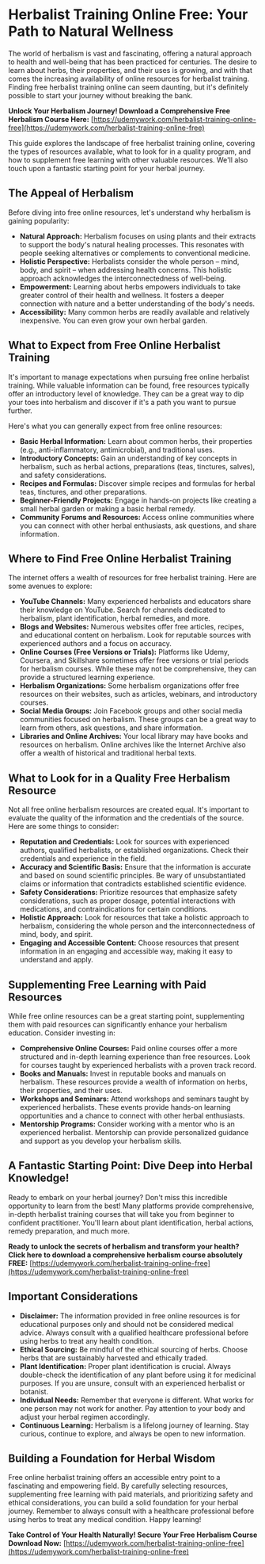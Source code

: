# Herbalist Training Online Free: Your Path to Natural Wellness

The world of herbalism is vast and fascinating, offering a natural approach to health and well-being that has been practiced for centuries. The desire to learn about herbs, their properties, and their uses is growing, and with that comes the increasing availability of online resources for herbalist training. Finding free herbalist training online can seem daunting, but it's definitely possible to start your journey without breaking the bank.

**Unlock Your Herbalism Journey! Download a Comprehensive Free Herbalism Course Here:** [https://udemywork.com/herbalist-training-online-free](https://udemywork.com/herbalist-training-online-free)

This guide explores the landscape of free herbalist training online, covering the types of resources available, what to look for in a quality program, and how to supplement free learning with other valuable resources. We'll also touch upon a fantastic starting point for your herbal journey.

## The Appeal of Herbalism

Before diving into free online resources, let's understand why herbalism is gaining popularity:

*   **Natural Approach:** Herbalism focuses on using plants and their extracts to support the body's natural healing processes. This resonates with people seeking alternatives or complements to conventional medicine.
*   **Holistic Perspective:** Herbalists consider the whole person – mind, body, and spirit – when addressing health concerns. This holistic approach acknowledges the interconnectedness of well-being.
*   **Empowerment:** Learning about herbs empowers individuals to take greater control of their health and wellness. It fosters a deeper connection with nature and a better understanding of the body's needs.
*   **Accessibility:** Many common herbs are readily available and relatively inexpensive. You can even grow your own herbal garden.

## What to Expect from Free Online Herbalist Training

It's important to manage expectations when pursuing free online herbalist training. While valuable information can be found, free resources typically offer an introductory level of knowledge. They can be a great way to dip your toes into herbalism and discover if it's a path you want to pursue further.

Here's what you can generally expect from free online resources:

*   **Basic Herbal Information:** Learn about common herbs, their properties (e.g., anti-inflammatory, antimicrobial), and traditional uses.
*   **Introductory Concepts:** Gain an understanding of key concepts in herbalism, such as herbal actions, preparations (teas, tinctures, salves), and safety considerations.
*   **Recipes and Formulas:** Discover simple recipes and formulas for herbal teas, tinctures, and other preparations.
*   **Beginner-Friendly Projects:** Engage in hands-on projects like creating a small herbal garden or making a basic herbal remedy.
*   **Community Forums and Resources:** Access online communities where you can connect with other herbal enthusiasts, ask questions, and share information.

## Where to Find Free Online Herbalist Training

The internet offers a wealth of resources for free herbalist training. Here are some avenues to explore:

*   **YouTube Channels:** Many experienced herbalists and educators share their knowledge on YouTube. Search for channels dedicated to herbalism, plant identification, herbal remedies, and more.
*   **Blogs and Websites:** Numerous websites offer free articles, recipes, and educational content on herbalism. Look for reputable sources with experienced authors and a focus on accuracy.
*   **Online Courses (Free Versions or Trials):** Platforms like Udemy, Coursera, and Skillshare sometimes offer free versions or trial periods for herbalism courses. While these may not be comprehensive, they can provide a structured learning experience.
*   **Herbalism Organizations:** Some herbalism organizations offer free resources on their websites, such as articles, webinars, and introductory courses.
*   **Social Media Groups:** Join Facebook groups and other social media communities focused on herbalism. These groups can be a great way to learn from others, ask questions, and share information.
*   **Libraries and Online Archives:** Your local library may have books and resources on herbalism. Online archives like the Internet Archive also offer a wealth of historical and traditional herbal texts.

## What to Look for in a Quality Free Herbalism Resource

Not all free online herbalism resources are created equal. It's important to evaluate the quality of the information and the credentials of the source. Here are some things to consider:

*   **Reputation and Credentials:** Look for sources with experienced authors, qualified herbalists, or established organizations. Check their credentials and experience in the field.
*   **Accuracy and Scientific Basis:** Ensure that the information is accurate and based on sound scientific principles. Be wary of unsubstantiated claims or information that contradicts established scientific evidence.
*   **Safety Considerations:** Prioritize resources that emphasize safety considerations, such as proper dosage, potential interactions with medications, and contraindications for certain conditions.
*   **Holistic Approach:** Look for resources that take a holistic approach to herbalism, considering the whole person and the interconnectedness of mind, body, and spirit.
*   **Engaging and Accessible Content:** Choose resources that present information in an engaging and accessible way, making it easy to understand and apply.

## Supplementing Free Learning with Paid Resources

While free online resources can be a great starting point, supplementing them with paid resources can significantly enhance your herbalism education. Consider investing in:

*   **Comprehensive Online Courses:** Paid online courses offer a more structured and in-depth learning experience than free resources. Look for courses taught by experienced herbalists with a proven track record.
*   **Books and Manuals:** Invest in reputable books and manuals on herbalism. These resources provide a wealth of information on herbs, their properties, and their uses.
*   **Workshops and Seminars:** Attend workshops and seminars taught by experienced herbalists. These events provide hands-on learning opportunities and a chance to connect with other herbal enthusiasts.
*   **Mentorship Programs:** Consider working with a mentor who is an experienced herbalist. Mentorship can provide personalized guidance and support as you develop your herbalism skills.

## A Fantastic Starting Point: Dive Deep into Herbal Knowledge!

Ready to embark on your herbal journey? Don't miss this incredible opportunity to learn from the best! Many platforms provide comprehensive, in-depth herbalist training courses that will take you from beginner to confident practitioner. You'll learn about plant identification, herbal actions, remedy preparation, and much more.

**Ready to unlock the secrets of herbalism and transform your health? Click here to download a comprehensive herbalism course absolutely FREE:** [https://udemywork.com/herbalist-training-online-free](https://udemywork.com/herbalist-training-online-free)

## Important Considerations

*   **Disclaimer:** The information provided in free online resources is for educational purposes only and should not be considered medical advice. Always consult with a qualified healthcare professional before using herbs to treat any health condition.
*   **Ethical Sourcing:** Be mindful of the ethical sourcing of herbs. Choose herbs that are sustainably harvested and ethically traded.
*   **Plant Identification:** Proper plant identification is crucial. Always double-check the identification of any plant before using it for medicinal purposes. If you are unsure, consult with an experienced herbalist or botanist.
*   **Individual Needs:** Remember that everyone is different. What works for one person may not work for another. Pay attention to your body and adjust your herbal regimen accordingly.
*   **Continuous Learning:** Herbalism is a lifelong journey of learning. Stay curious, continue to explore, and always be open to new information.

## Building a Foundation for Herbal Wisdom

Free online herbalist training offers an accessible entry point to a fascinating and empowering field. By carefully selecting resources, supplementing free learning with paid materials, and prioritizing safety and ethical considerations, you can build a solid foundation for your herbal journey. Remember to always consult with a healthcare professional before using herbs to treat any medical condition. Happy learning!

**Take Control of Your Health Naturally! Secure Your Free Herbalism Course Download Now:** [https://udemywork.com/herbalist-training-online-free](https://udemywork.com/herbalist-training-online-free)
